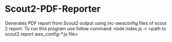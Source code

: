 # Scout2-PDF-Reporter
Generates PDF report from Scout2 output using inc-awsconfig files of scout 2 report.
To run this program use follow command:
node index.js -r <path to scout2 report aws_config-*.js file>
